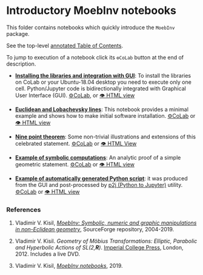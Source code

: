 # Introductory MoebInv notebooks
This folder contains notebooks which quickly introduce the `MoebInv` package. 

See the top-level [annotated Table of Contents](https://github.com/vvkisil/MoebInv-notebooks/blob/master/Table_of_contents.md).

To jump to execution of a notebook click its `⚙CoLab` button at the end of description.

+ [**Installing the libraries and integration with GUI**](https://github.com/vvkisil/MoebInv-notebooks/blob/master/Introduction/Software_installation_GUI_integration.ipynb): To install the libraries on CoLab or your Ubuntu-18.04 desktop you need to execute only one cell. Python/Jupyter code is bidirectionally integrated with Graphical User Interface (GUI). [⚙CoLab](https://colab.research.google.com/github/vvkisil/MoebInv-notebooks/blob/master/Introduction/Software_installation_GUI_integration.ipynb), or [👁 HTML view](http://www1.maths.leeds.ac.uk/~kisilv/MoebInv-notebooks/Introduction/Software_installation_GUI_integration.html)

+ [**Euclidean and Lobachevsky lines**](https://github.com/vvkisil/MoebInv-notebooks/blob/master/Introduction/Euclidean_and_Lobachevsky_lines.ipynb): 
This notebook provides a minimal example and shows how to make initial software installation. [⚙CoLab](https://colab.research.google.com/github/vvkisil/MoebInv-notebooks/blob/master/Introduction/Euclidean_and_Lobachevsky_lines.ipynb) or [👁 HTML view](http://www1.maths.leeds.ac.uk/~kisilv/MoebInv-notebooks/Introduction/Euclidean_and_Lobachevsky_lines.html)

+ [**Nine point theorem**](https://github.com/vvkisil/MoebInv-notebooks/blob/master/Introduction/Nine_point_theorem.ipynb): Some non-trivial illustrations and extensions of this celebrated statement.
[⚙CoLab](https://colab.research.google.com/github/vvkisil/MoebInv-notebooks/blob/master/Introduction/Nine_point_theorem.ipynb) or [👁 HTML View](http://www1.maths.leeds.ac.uk/~kisilv/MoebInv-notebooks/Introduction/Nine_point_theorem.html)

+ [**Example of symbolic computations**](https://github.com/vvkisil/MoebInv-notebooks/blob/master/Introduction/Example_of_symbolic_computations.ipynb): An analytic proof of a simple geometric statement. [⚙CoLab](https://colab.research.google.com/github/vvkisil/MoebInv-notebooks/blob/master/Introduction/Example_of_symbolic_computations.ipynb) or [👁 HTML view](http://www1.maths.leeds.ac.uk/~kisilv/MoebInv-notebooks/Introduction/Example_of_symbolic_computations.html)

+ [**Example of automatically generated Python script**](https://github.com/vvkisil/MoebInv-notebooks/blob/master/Introduction/Nine_point_auto_script.ipynb): it was produced from the GUI and post-processed by [p2j (Python to Jupyter)](https://pypi.org/project/p2j/) utility.  [⚙CoLab](https://colab.research.google.com/github/vvkisil/MoebInv-notebooks/blob/master/Introduction/Nine_point_auto_script.ipynb) or [👁 HTML view](http://www1.maths.leeds.ac.uk/~kisilv/MoebInv-notebooks/Introduction/Nine_point_auto_script.html)

### References
1. Vladimir V. Kisil, [*MoebInv: Symbolic, numeric and graphic manipulations in non-Eclidean geometry*](http://moebinv.sourceforge.net/), SourceForge repository,
2004-2019.

2. Vladimir V. Kisil. *Geometry of Möbius Transformations: Elliptic, Parabolic and Hyperbolic Actions of SL(2,**R**)*. [Imperial College Press](https://www.worldscientific.com/worldscibooks/10.1142/p835), London, 2012. Includes a live DVD.

3.  Vladimir V. Kisil, [*MoebInv notebooks*](https://github.com/vvkisil/MoebInv-notebooks), 2019.
 


